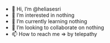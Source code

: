 - 👋 Hi, I’m @heliasesri
- 👀 I’m interested in nothing
- 🌱 I’m currently learning nothing
- 💞️ I’m looking to collaborate on nothing
- 📫 How to reach me => by telepathy

<!---
heliasesri/heliasesri is a ✨ special ✨ repository because its `README.md` (this file) appears on your GitHub profile.
You can click the Preview link to take a look at your changes.
--->
